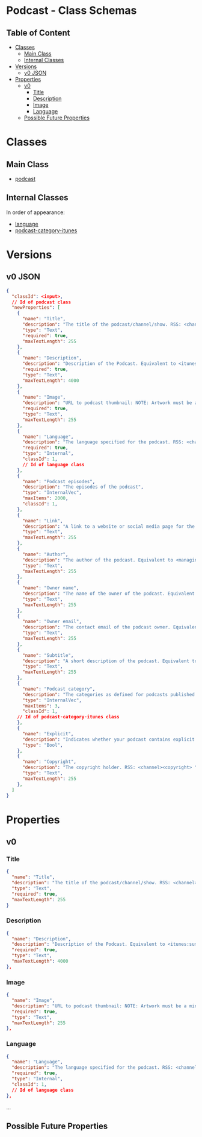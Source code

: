 Podcast - Class Schemas
=======================

Table of Content
----------------
<!-- TOC START min:1 max:3 link:true asterisk:false update:true -->
- [Classes](#classes)
  - [Main Class](#main-class)
  - [Internal Classes](#internal-classes)
- [Versions](#versions)
  - [v0 JSON](#v0-json)
- [Properties](#properties)
  - [v0](#v0)
    - [Title](#title)
    - [Description](#description)
    - [Image](#image)
    - [Language](#language)
  - [Possible Future Properties](#possible-future-properties)
<!-- TOC END -->

# Classes

## Main Class
- [podcast](/classes/podcast/podcast.md)

## Internal Classes
In order of appearance:
- [language](/classes/general/language.md)
- [podcast-category-itunes](/classes/podcast/podcast-category-itunes.md)

# Versions

## v0 JSON

```json
{
  "classId": <input>,
  // Id of podcast class
  "newProperties": [
    {
      "name": "Title",
      "description": "The title of the podcast/channel/show. RSS: <channel><title>",
      "type": "Text",
      "required": true,
      "maxTextLength": 255
    },
    {
      "name": "Description",
      "description": "Description of the Podcast. Equivalent to <itunes:summary>. RSS: <channel><description> OR <channel><itunes:summary>",
      "required": true,
      "type": "Text",
      "maxTextLength": 4000
    },
	{
      "name": "Image",
      "description": "URL to podcast thumbnail: NOTE: Artwork must be a minimum size of 1400 x 1400 pixels and a maximum size of 3000 x 3000 pixels, in JPEG or PNG format, 72 dpi, with appropriate file extensions (.jpg, .png), and in the RGB colorspace. Equivalent to <itunes:image>. RSS: <channel><image><url> OR <channel><itunes:image>",
      "required": true,
      "type": "Text",
      "maxTextLength": 255
    },
    {
      "name": "Language",
      "description": "The language specified for the podcast. RSS: <channel><language>",
      "required": true,
      "type": "Internal",
      "classId": 1,
      // Id of language class
    },
    {
      "name": "Podcast episodes",
      "description": "The episodes of the podcast",
      "type": "InternalVec",
      "maxItems": 2000,
      "classId": 1,
    },
    {
      "name": "Link",
      "description": "A link to a website or social media page for the podcast. RSS: <channel><link>",
      "type": "Text",
      "maxTextLength": 255
    },
    {
      "name": "Author",
      "description": "The author of the podcast. Equivalent to <managingEditor> and <itunes:author>. RSS: <channel><managingEditor> OR <channel><itunes:author>",
      "type": "Text",
      "maxTextLength": 255
    },
    {
      "name": "Owner name",
      "description": "The name of the owner of the podcast. Equivalent to <itunes:name>. RSS: <channel><itunes:owner><itunes:name>",
      "type": "Text",
      "maxTextLength": 255
    },
    {
      "name": "Owner email",
      "description": "The contact email of the podcast owner. Equivalent to <itunes:email>. RSS: <channel><itunes:owner><itunes:email>",
      "type": "Text",
      "maxTextLength": 255
    },
    {
      "name": "Subtitle",
      "description": "A short description of the podcast. Equivalent to <itunes:subtitle>. RSS: <channel><itunes:subtitle>",
      "type": "Text",
      "maxTextLength": 255
    },
    {
      "name": "Podcast category",
      "description": "The categories as defined for podcasts published in itunes. RSS: <channel><itunes:category>",
      "type": "InternalVec",
      "maxItems": 3,
      "classId": 1,
    // Id of podcast-category-itunes class
    },
    {
      "name": "Explicit",
      "description": "Indicates whether your podcast contains explicit material. You can specify the following values:. RSS: <channel><itunes:explicit> ",
      "type": "Bool",
    },
    {
      "name": "Copyright",
      "description": "The copyright holder. RSS: <channel><copyright> ",
      "type": "Text",
      "maxTextLength": 255
    },
  ]
}
```

# Properties

## v0

### Title
```json
{
  "name": "Title",
  "description": "The title of the podcast/channel/show. RSS: <channel><title>",
  "type": "Text",
  "required": true,
  "maxTextLength": 255
}
```

### Description
```json
{
  "name": "Description",
  "description": "Description of the Podcast. Equivalent to <itunes:summary>. RSS: <channel><description> OR <channel><itunes:summary>",
  "required": true,
  "type": "Text",
  "maxTextLength": 4000
},
```

### Image
```json
{
  "name": "Image",
  "description": "URL to podcast thumbnail: NOTE: Artwork must be a minimum size of 1400 x 1400 pixels and a maximum size of 3000 x 3000 pixels, in JPEG or PNG format, 72 dpi, with appropriate file extensions (.jpg, .png), and in the RGB colorspace. Equivalent to <itunes:image>. RSS: <channel><image><url> OR <channel><itunes:image>",
  "required": true,
  "type": "Text",
  "maxTextLength": 255
},
```

### Language
```json
{
  "name": "Language",
  "description": "The language specified for the podcast. RSS: <channel><language>",
  "required": true,
  "type": "Internal",
  "classId": 1,
  // Id of language class
},
```
...

## Possible Future Properties
